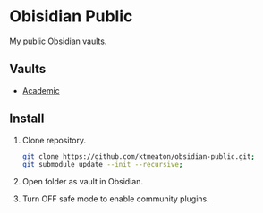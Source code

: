 # Obisidian Public

My public Obsidian vaults.

## Vaults

- [Academic](academic/)

## Install

1. Clone repository.

	```bash
	git clone https://github.com/ktmeaton/obsidian-public.git;
	git submodule update --init --recursive;
	```

1. Open folder as vault in Obsidian.
1. Turn OFF safe mode to enable community plugins.
